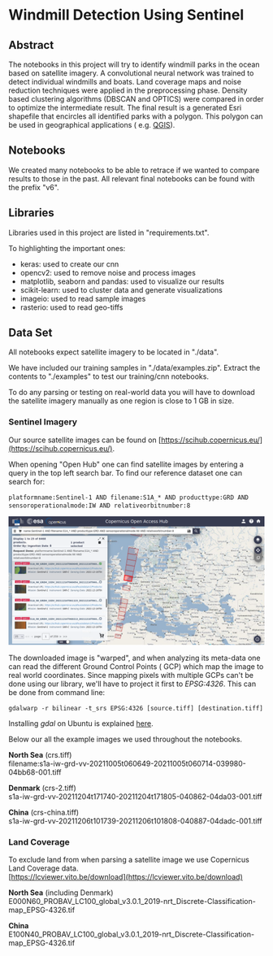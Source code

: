 # Windmill Detection Using Sentinel

## Abstract

The notebooks in this project will try to identify windmill parks in the ocean based on satellite imagery. A
convolutional neural network was trained to detect individual windmills and boats. Land coverage maps and noise
reduction techniques were applied in the preprocessing phase. Density based clustering algorithms (DBSCAN and OPTICS)
were compared in order to optimize the intermediate result. The final result is a generated Esri shapefile that
encircles all identified parks with a polygon. This polygon can be used in geographical applications (
e.g. [QGIS](https://www.qgis.org/en/site/)).

## Notebooks

We created many notebooks to be able to retrace if we wanted to compare results to those in the past. All relevant
final notebooks can be found with the prefix "v6".

## Libraries

Libraries used in this project are listed in "requirements.txt".

To highlighting the important ones:

- keras: used to create our cnn
- opencv2: used to remove noise and process images
- matplotlib, seaborn and pandas: used to visualize our results
- scikit-learn: used to cluster data and generate visualizations
- imageio: used to read sample images
- rasterio: used to read geo-tiffs

## Data Set

All notebooks expect satellite imagery to be located in "./data".

We have included our training samples in "./data/examples.zip". Extract the contents to "./examples" to test our
training/cnn notebooks.

To do any parsing or testing on real-world data you will have to download the satellite imagery manually as one region
is close to 1 GB in size.

### Sentinel Imagery

Our source satellite images can be found on [https://scihub.copernicus.eu/](https://scihub.copernicus.eu/).

When opening "Open Hub" one can find satellite images by entering a query in the top left search bar. To find our
reference dataset one can search for:

```
platformname:Sentinel-1 AND filename:S1A_* AND producttype:GRD AND sensoroperationalmode:IW AND relativeorbitnumber:8
```

![Open Hub Example](images/sentinel.png)

The downloaded image is "warped", and when analyzing its meta-data one can read the different Ground Control Points (
GCP) which map the image to real world coordinates. Since mapping pixels with multiple GCPs can't be done using our
library, we'll have to project it first to *EPSG:4326*. This can be done from command line:

```shell
gdalwarp -r bilinear -t_srs EPSG:4326 [source.tiff] [destination.tiff]
```

Installing *gdal* on Ubuntu is
explained [here](https://mothergeo-py.readthedocs.io/en/latest/development/how-to/gdal-ubuntu-pkg.html).

Below our all the example images we used throughout the notebooks.

**North Sea** (crs.tiff)  
filename:s1a-iw-grd-vv-20211005t060649-20211005t060714-039980-04bb68-001.tiff

**Denmark** (crs-2.tiff)  
s1a-iw-grd-vv-20211204t171740-20211204t171805-040862-04da03-001.tiff

**China** (crs-china.tiff)  
s1a-iw-grd-vv-20211206t101739-20211206t101808-040887-04dadc-001.tiff

### Land Coverage

To exclude land from when parsing a satellite image we use Copernicus Land Coverage data.  
[https://lcviewer.vito.be/download](https://lcviewer.vito.be/download)

**North Sea** (including Denmark)  
E000N60_PROBAV_LC100_global_v3.0.1_2019-nrt_Discrete-Classification-map_EPSG-4326.tif

**China**  
E100N40_PROBAV_LC100_global_v3.0.1_2019-nrt_Discrete-Classification-map_EPSG-4326.tif

